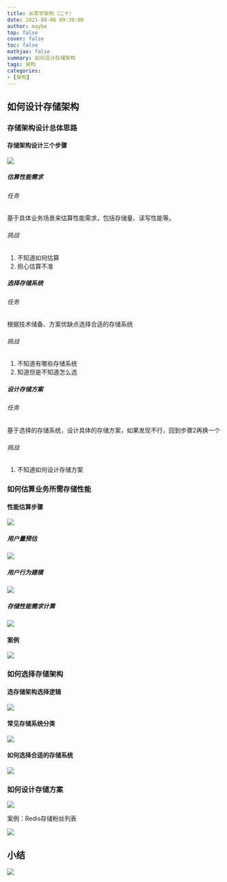 ```yaml
---
title: 从零学架构（二十）
date: 2021-08-06 09:30:00
author: maybe
top: false
cover: false
toc: false
mathjax: false
summary: 如何设计存储架构
tags: 架构
categories:
- [架构]
---
```

## 如何设计存储架构

### 存储架构设计总体思路

#### 存储架构设计三个步骤

![](/medias/assets/architecture/20210806083217.png)

##### 估算性能需求

###### 任务

基于具体业务场景来估算性能需求，包括存储量、读写性能等。

###### 挑战

1. 不知道如何估算
2. 担心估算不准

##### 选择存储系统

###### 任务

根据技术储备、方案优缺点选择合适的存储系统

###### 挑战

1. 不知道有哪些存储系统
2. 知道但是不知道怎么选

##### 设计存储方案

###### 任务

基于选择的存储系统，设计具体的存储方案，如果发现不行，回到步骤2再换一个

###### 挑战

1. 不知道如何设计存储方案

### 如何估算业务所需存储性能

#### 性能估算步骤

![](/medias/assets/architecture/20210806083647.png)

##### 用户量预估

![](/medias/assets/architecture/20210806084244.png)

##### 用户行为建模

![](/medias/assets/architecture/20210806084416.png)

##### 存储性能需求计算

![](/medias/assets/architecture/20210806084546.png)

#### 案例

![](/medias/assets/architecture/20210806084850.png)

### 如何选择存储架构

#### 选存储架构选择逻辑

![](/medias/assets/architecture/20210806085628.png)

#### 常见存储系统分类

![](/medias/assets/architecture/20210806090626.png)

#### 如何选择合适的存储系统

![](/medias/assets/architecture/20210806090812.png)

### 如何设计存储方案

![](/medias/assets/architecture/20210806091213.png)

案例：Redis存储粉丝列表

![](/medias/assets/architecture/20210806091610.png)

## 小结

![](/medias/assets/architecture/如何设计存储架构.png)
